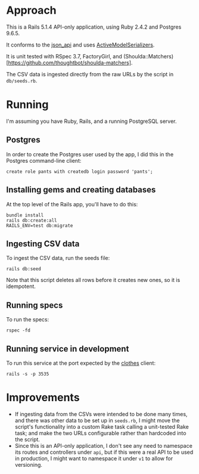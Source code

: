 # Approach

This is a Rails 5.1.4 API-only application, using Ruby 2.4.2 and Postgres 9.6.5.

It conforms to the [json_api](http://jsonapi.org) and uses [ActiveModelSerializers](https://github.com/rails-api/active_model_serializers).

It is unit tested with RSpec 3.7, FactoryGirl, and (Shoulda::Matchers)[https://github.com/thoughtbot/shoulda-matchers].

The CSV data is ingested directly from the raw URLs by the script in `db/seeds.rb`.

# Running

I'm assuming you have Ruby, Rails, and a running PostgreSQL server.

## Postgres
In order to create the Postgres user used by the app, I did this in the Postgres command-line client:
```
create role pants with createdb login password 'pants';
```

## Installing gems and creating databases
At the top level of the Rails app, you'll have to do this:
```
bundle install
rails db:create:all
RAILS_ENV=test db:migrate
```

## Ingesting CSV data

To ingest the CSV data, run the seeds file:
```
rails db:seed
```

Note that this script deletes all rows before it creates new ones, so it is idempotent.


## Running specs
To run the specs:
```
rspec -fd
```

## Running service in development

To run this service at the port expected by the [clothes](apoorva-muralidhara/clothes) client:

```
rails -s -p 3535
```

# Improvements
* If ingesting data from the CSVs were intended to be done many times, and there was other data to be set up in `seeds.rb`, I might move the script's functionality into a custom Rake task calling a unit-tested Rake task; and make the two URLs configurable rather than hardcoded into the script.
* Since this is an API-only application, I don't see any need to namespace its routes and controllers under `api`, but if this were a real API to be used in production, I might want to namespace it under `v1` to allow for versioning.
